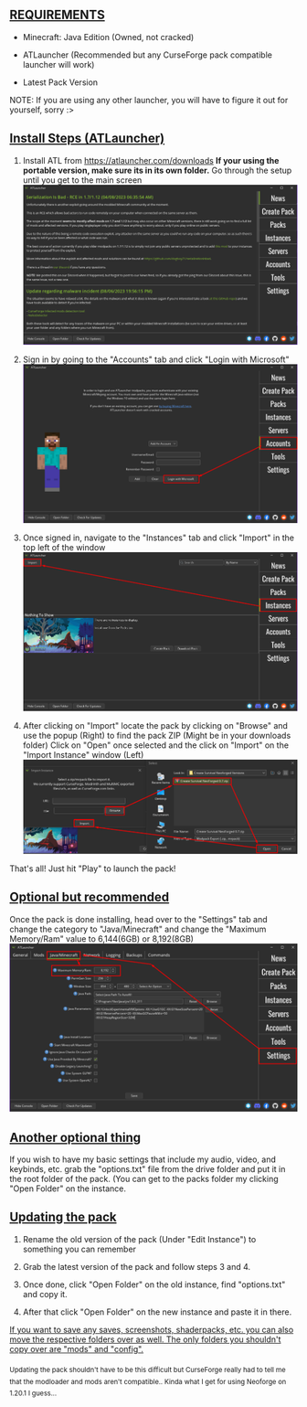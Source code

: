 ## **<u>REQUIREMENTS</u>**

-   Minecraft: Java Edition (Owned, not cracked)

-   ATLauncher (Recommended but any CurseForge pack compatible launcher will work)

-   Latest Pack Version

NOTE: If you are using any other launcher, you will have to figure it out for yourself, sorry :&gt;

## **<u>Install Steps (ATLauncher)</u>**

1.  Install ATL from <https://atlauncher.com/downloads> **If your using the portable version, make sure its in its own folder.** Go through the setup until you get to the main screen 
![ATLauncher Home](Images/Stp1.png)

2.  Sign in by going to the "Accounts" tab and click "Login with Microsoft" 
![ATL Login](Images/Stp2.png)

3.  Once signed in, navigate to the "Instances" tab and click "Import" in the top left of the window
![ATL Instance Import](Images/Stp3.png)

4.  After clicking on "Import" locate the pack by clicking on "Browse" and use the popup (Right) to find the pack ZIP (Might be in your downloads folder) Click on "Open" once selected and the click on "Import" on the "Import Instance" window (Left)
![ATL Import](Images/Stp4.png)

That's all! Just hit "Play" to launch the pack!

## **<u>Optional but recommended</u>**

Once the pack is done installing, head over to the "Settings" tab and change the category to "Java/Minecraft" and change the "Maximum Memory/Ram" value to 6,144(6GB) or 8,192(8GB)
![alt text](Images/Opt.png)

## **<u>Another optional thing</u>**

If you wish to have my basic settings that include my audio, video, and keybinds, etc. grab the "options.txt" file from the drive folder and put it in the root folder of the pack. (You can get to the packs folder my clicking "Open Folder" on the instance.

## **<u>Updating the pack</u>**

1.  Rename the old version of the pack (Under "Edit Instance") to something you can remember

2.  Grab the latest version of the pack and follow steps 3 and 4.

3.  Once done, click "Open Folder" on the old instance, find "options.txt" and copy it.

4.  After that click "Open Folder" on the new instance and paste it in there.

<u>If you want to save any saves, screenshots, shaderpacks, etc. you can also move the respective folders over as well. The only folders you shouldn't copy over are "mods" and "config".</u>
<br />

<sub>Updating the pack shouldn't have to be this difficult but CurseForge really had to tell me that the modloader and mods aren't compatible.. Kinda what I get for using Neoforge on 1.20.1 I guess...</sub>
